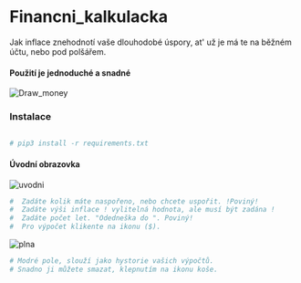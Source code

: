 <h1> Financni_kalkulacka</h1>
Jak inflace znehodnotí vaše dlouhodobé úspory, at' už je má te na běžném účtu, nebo pod polšářem.
<h4> Použití je jednoduché a snadné</h4>

![Draw_money](https://user-images.githubusercontent.com/67708830/152659745-3ba1adb4-c489-4d84-a6f6-a087847a8ca8.png)

<h3> Instalace </h3>

```bash

# pip3 install -r requirements.txt 

```
<h4>Úvodní obrazovka</h4>



![uvodni](https://user-images.githubusercontent.com/67708830/163803116-c5431420-4552-4b65-a856-d380f8db7534.png)





```bash
#  Zadáte kolik máte naspořeno, nebo chcete uspořit. !Poviný!
#  Zadáte výši inflace ! vylitelná hodnota, ale musí být zadána !
#  Zadáte počet let. "Odedneška do ". Poviný!
#  Pro výpočet klikente na ikonu ($).
```
![plna](https://user-images.githubusercontent.com/67708830/163803135-9cb550ed-fc3a-40a1-88d1-8ac06db951ce.png)


```bash
# Modré pole, slouží jako hystorie vašich výpočtů.
# Snadno ji můžete smazat, klepnutím na ikonu koše.
```

